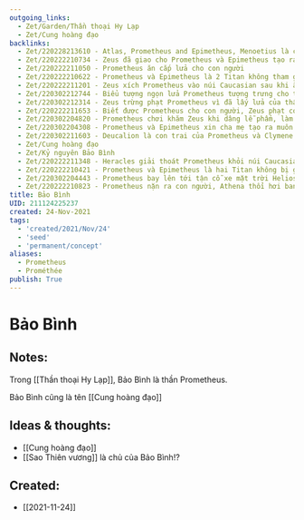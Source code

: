 ```yaml
---
outgoing_links:
  - Zet/Garden/Thần thoại Hy Lạp
  - Zet/Cung hoàng đạo
backlinks:
  - Zet/220228213610 - Atlas, Prometheus and Epimetheus, Menoetius là con của Oceanus và Tiên nữ Clymene
  - Zet/220222210734 - Zeus đã giao cho Prometheus và Epimetheus tạo ra con người
  - Zet/220222211050 - Prometheus ăn cắp lửa cho con người
  - Zet/220222210622 - Prometheus và Epimetheus là 2 Titan không tham gia cuộc chiến với Olympus
  - Zet/220222211201 - Zeus xích Prometheus vào núi Caucasian sau khi ăn cắp lửa cho con người
  - Zet/220302212744 - Biểu tượng ngọn lửa Prometheus tượng trưng cho tự do, tiến bộ
  - Zet/220302212314 - Zeus trừng phạt Prometheus vì đã lấy lửa của thần ban cho con người
  - Zet/220222211653 - Biết được Prometheus cho con người, Zeus phạt con người thông qua Pandora
  - Zet/220302204820 - Prometheus chơi khăm Zeus khi dâng lễ phẩm, làm Zeus thù hằn Prometheus và cả con người
  - Zet/220302204308 - Prometheus và Epimetheus xin cha mẹ tạo ra muôn loài và con người
  - Zet/220302211603 - Deucalion là con trai của Prometheus và Clymene
  - Zet/Cung hoàng đạo
  - Zet/Kỷ nguyên Bảo Bình
  - Zet/220222211348 - Heracles giải thoát Prometheus khỏi núi Caucasian
  - Zet/220222210421 - Prometheus và Epimetheus là hai Titan không bị giam trong Tartarus
  - Zet/220302204443 - Prometheus bay lên tới tận cỗ xe mặt trời Helios để lấy cắp lửa cho con người
  - Zet/220222210823 - Prometheus nặn ra con người, Athena thổi hơi ban sự sống
title: Bảo Bình
UID: 211124225237
created: 24-Nov-2021
tags:
  - 'created/2021/Nov/24'
  - 'seed'
  - 'permanent/concept'
aliases:
  - Prometheus
  - Prométhée
publish: True
---
```

# Bảo Bình

## Notes:
Trong [[Thần thoại Hy Lạp]], Bảo Bình là thần Prometheus.

Bảo Bình cũng là tên [[Cung hoàng đạo]]

## Ideas & thoughts:
- [[Cung hoàng đạo]]
- [[Sao Thiên vương]] là chủ của Bảo Bình!?

## Created:
- [[2021-11-24]]
